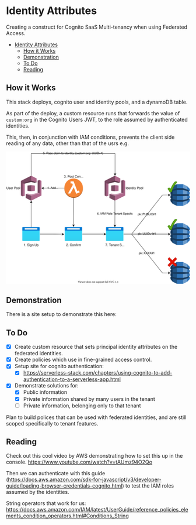 # Identity Attributes

Creating a construct for Cognito SaaS Multi-tenancy when using Federated Access.

- [Identity Attributes](#identity-attributes)
  - [How it Works](#how-it-works)
  - [Demonstration](#demonstration)
  - [To Do](#to-do)
  - [Reading](#reading)

## How it Works

This stack deploys, cognito user and identity pools, and a dynamoDB table.

As part of the deploy, a custom resource runs that forwards the value of `custom:org` in the Cognito Users JWT, to the role assumed by authenticated identities.

This, then, in conjunction with IAM conditions, prevents the client side reading of any data, other than that of the usrs e.g.

![Design of the stack showing 7 sign up steps](frontend/public/design.drawio.svg)

## Demonstration

There is a site setup to demonstrate this here:

## To Do

- [x] Create custom resource that sets principal identity attributes on the federated identities.
- [x] Create policies which use in fine-grained access control.
- [x] Setup site for cognito authentication:
  - [x] https://serverless-stack.com/chapters/using-cognito-to-add-authentication-to-a-serverless-app.html
- [x] Demonstrate solutions for:
  - [x] Public information
  - [x] Private information shared by many users in the tenant
  - [ ] Private information, belonging only to that tenant

Plan to build polices that can be used with federated identities, and are still scoped specifically to tenant features.

## Reading

Check out this cool video by AWS demonstrating how to set this up in the console. https://www.youtube.com/watch?v=tAUmz94O2Qo

Then we can authenticate with this guide (https://docs.aws.amazon.com/sdk-for-javascript/v3/developer-guide/loading-browser-credentials-cognito.html) to test the IAM roles assumed by the identities.

String operators that work for us: https://docs.aws.amazon.com/IAM/latest/UserGuide/reference_policies_elements_condition_operators.html#Conditions_String
